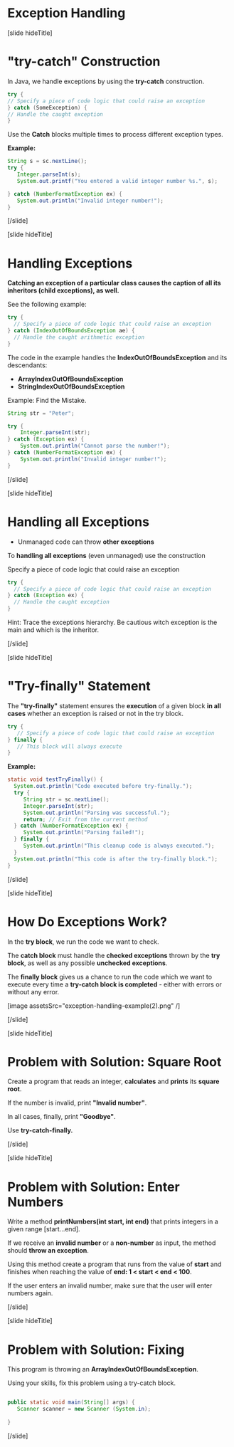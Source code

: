# Exception Handling

[slide hideTitle]

# "try-catch" Construction

In Java, we handle exceptions by using the **try-catch** construction.

```java 
try {
// Specify a piece of code logic that could raise an exception 
} catch (SomeException) {
// Handle the caught exception
}
```
Use the **Catch** blocks multiple times to process different exception types.

**Example:**

```java 
String s = sc.nextLine();
try {
   Integer.parseInt(s);
   System.out.printf("You entered a valid integer number %s.", s);

} catch (NumberFormatException ex) {
   System.out.println("Invalid integer number!");
}
```

[/slide]

[slide hideTitle]

# Handling Exceptions

**Catching an exception of a particular class causes the caption of all its inheritors (child exceptions), as well.**

See the following example:

```java 
try {
  // Specify a piece of code logic that could raise an exception 
} catch (IndexOutOfBoundsException ae) {
  // Handle the caught arithmetic exception
}
```
The code in the example handles the **IndexOutOfBoundsException** and its descendants: 
- **ArrayIndexOutOfBoundsException**
- **StringIndexOutOfBoundsException**

Example: Find the Mistake.

```java live
String str = "Peter";

try {
    Integer.parseInt(str);
} catch (Exception ex) {
    System.out.println("Cannot parse the number!");
} catch (NumberFormatException ex) {
    System.out.println("Invalid integer number!");
}
```

[/slide]

[slide hideTitle]

# Handling all Exceptions

- Unmanaged code can throw **other exceptions**

To **handling all exceptions** (even unmanaged) use the construction

Specify a piece of code logic that could raise an exception 

```java
try {
  // Specify a piece of code logic that could raise an exception 
} catch (Exception ex) {
  // Handle the caught exception
}
``` 

Hint: Trace the exceptions hierarchy. Be cautious witch exception is the main and which is the inheritor.

[/slide]

[slide hideTitle]

# "Try-finally" Statement

The **"try-finally"** statement ensures the **execution** of a given block **in all cases** whether an exception is raised or not in the try block.


```java 
try {
   // Specify a piece of code logic that could raise an exception 
} finally {
   // This block will always execute
}
```

**Example:**

```java 
static void testTryFinally() {
  System.out.println("Code executed before try-finally.");
  try {
     String str = sc.nextLine();
     Integer.parseInt(str);
     System.out.println("Parsing was successful.");
     return; // Exit from the current method
  } catch (NumberFormatException ex) {
     System.out.println("Parsing failed!");
  } finally {
     System.out.println("This cleanup code is always executed.");
  }
  System.out.println("This code is after the try-finally block.");
}
```

[/slide]

[slide hideTitle]

# How Do Exceptions Work?

In the **try block**, we run the code we want to check.

The **catch block** must handle the **checked exceptions** thrown by the **try block**, as well as any possible **unchecked exceptions**.

The **finally block** gives us a chance to run the code which we want to execute every time a **try-catch block is completed** - either with errors or without any error.

[image assetsSrc="exception-handling-example(2).png" /]

[/slide]

[slide hideTitle]

# Problem with Solution: Square Root

Create a program that reads an integer, **calculates** and **prints** its **square root**.

If the number is invalid, print **"Invalid number"**. 

In all cases, finally, print **"Goodbye"**. 

Use **try-catch-finally.**

[/slide]


[slide hideTitle]

# Problem with Solution: Enter Numbers

Write a method **printNumbers(int start, int end)** that prints integers in a given range \[start...end\]. 

If we receive an **invalid number** or a **non-number** as input, the method should **throw an exception**. 

Using this method create a program that runs from the value of **start** and finishes when reaching the value of **end: 1 < start < end < 100**. 

If the user enters an invalid number, make sure that the user will enter numbers again.

[/slide]


[slide hideTitle]

# Problem with Solution: Fixing

This program is throwing an **ArrayIndexOutOfBoundsException**. 

Using your skills, fix this problem using a try-catch block.

```java

public static void main(String[] args) {
   Scanner scanner = new Scanner (System.in);
   
}

```

[/slide]
